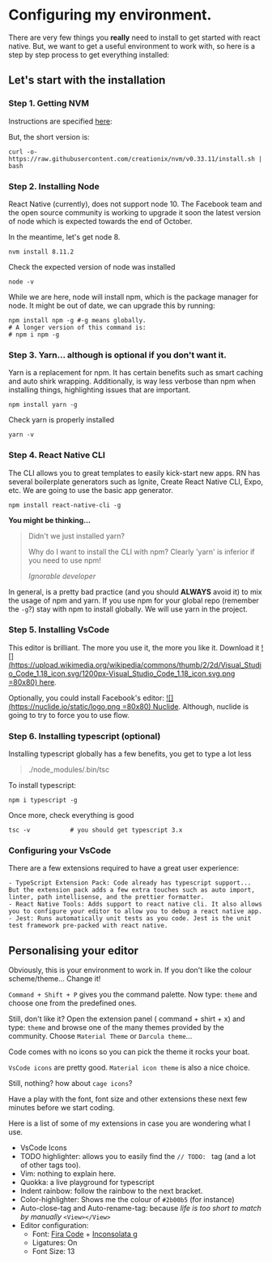 # Configuring my environment.

There are very few things you **really** need to install to get started with react native. But, we want to get a useful environment to work with, so here is a step by step process to get everything installed:

## Let's start with the installation

### Step 1. Getting NVM

Instructions are specified [here](https://github.com/creationix/nvm/blob/master/README.md): 

But, the short version is:

```shell
curl -o- https://raw.githubusercontent.com/creationix/nvm/v0.33.11/install.sh | bash
```

### Step 2. Installing Node

React Native (currently), does not support node 10. The Facebook team and the open source community is working to upgrade it soon the latest version of node which is expected towards the end of October.

In the meantime, let's get node 8.

```shell
nvm install 8.11.2
```
Check the expected version of node was installed

```shell
node -v
```

While we are here, node will install npm, which is the package manager for node. It might be out of date, we can upgrade this by running:

```shell
npm install npm -g #-g means globally.
# A longer version of this command is:
# npm i npm -g
```

### Step 3. Yarn... although is optional if you don't want it.

Yarn is a replacement for npm. It has certain benefits such as smart caching and auto shirk wrapping. Additionally, is way less verbose than npm when installing things, highlighting issues that are important.

```shell
npm install yarn -g
```
Check yarn is properly installed
```shell
yarn -v
```

### Step 4. React Native CLI

The CLI allows you to great templates to easily kick-start new apps. RN has several boilerplate generators such as Ignite, Create React Native CLI, Expo, etc. We are going to use the basic app generator.

```shell
npm install react-native-cli -g
```

**You might be thinking...**


>
> Didn't we just installed yarn?
>
> Why do I want to install the CLI with npm? Clearly 'yarn' is inferior if you need to use npm!
>
>    _Ignorable developer_


In general, is a pretty bad practice (and you should **ALWAYS** avoid it) to mix the usage of npm and yarn. If you use npm for your global repo (remember the `-g`?) stay with npm to install globally. We will use yarn in the project.

### Step 5. Installing VsCode

This editor is brilliant. The more you use it, the more you like it. Download it [![](https://upload.wikimedia.org/wikipedia/commons/thumb/2/2d/Visual_Studio_Code_1.18_icon.svg/1200px-Visual_Studio_Code_1.18_icon.svg.png =80x80)
 here](https://code.visualstudio.com/).

Optionally, you could install Facebook's editor: 
[![](https://nuclide.io/static/logo.png =80x80)
Nuclide](https://nuclide.io/). Although, nuclide is going to try to force you to use flow.

### Step 6. Installing typescript (optional)

Installing typescript globally has a few benefits, you get to type a lot less 

>
> ./node_modules/.bin/tsc
>

To install typescript:

```shell
npm i typescript -g
```

Once more, check everything is good

```shell
tsc -v           # you should get typescript 3.x
```

### Configuring your VsCode

There are a few extensions required to have a great user experience:

    - TypeScript Extension Pack: Code already has typescript support... But the extension pack adds a few extra touches such as auto import, linter, path intellisense, and the prettier formatter.
    - React Native Tools: Adds support to react native cli. It also allows you to configure your editor to allow you to debug a react native app.
    - Jest: Runs automatically unit tests as you code. Jest is the unit test framework pre-packed with react native.

## Personalising your editor

Obviously, this is your environment to work in. If you don't like the colour scheme/theme... Change it!

`Command + Shift + P` gives you the command palette. Now type: `theme` and choose one from the predefined ones.

Still, don't like it? Open the extension panel ( command + shirt + x) and type: `theme` and browse one of the many themes provided by the community. Choose `Material Theme` or `Darcula theme`...

Code comes with no icons so you can pick the theme it rocks your boat.

`VsCode icons` are pretty good.
`Material icon theme`  is also a nice choice.

Still, nothing? how about `cage icons`?

Have a play with the font, font size and other extensions these next few minutes before we start coding.

Here is a list of some of my extensions in case you are wondering what I use.
- VsCode Icons
- TODO highlighter: allows you to easily find the `// TODO: ` tag (and a lot of other tags too).
- Vim: nothing to explain here.
- Quokka: a live playground for typescript
- Indent rainbow: follow the rainbow to the next bracket.
- Color-highlighter: Shows me the colour of `#2b00b5` (for instance)
- Auto-close-tag and Auto-rename-tag: because _life is too short to match by manually_ `<View></View>`
- Editor configuration:
    - Font: [Fira Code](https://github.com/tonsky/FiraCode/releases) + [Inconsolata g](https://github.com/chrissimpkins/codeface/tree/master/fonts/inconsolata-g)
    - Ligatures: On
    - Font Size: 13